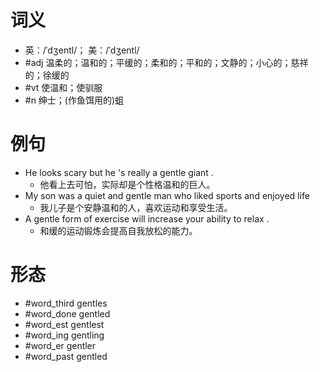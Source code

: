 # 词义
- 英：/ˈdʒentl/； 美：/ˈdʒentl/
- #adj 温柔的；温和的；平缓的；柔和的；平和的；文静的；小心的；慈祥的；徐缓的
- #vt 使温和；使驯服
- #n 绅士；(作鱼饵用的)蛆
# 例句
- He looks scary but he 's really a gentle giant .
	- 他看上去可怕，实际却是个性格温和的巨人。
- My son was a quiet and gentle man who liked sports and enjoyed life
	- 我儿子是个安静温和的人，喜欢运动和享受生活。
- A gentle form of exercise will increase your ability to relax .
	- 和缓的运动锻炼会提高自我放松的能力。
# 形态
- #word_third gentles
- #word_done gentled
- #word_est gentlest
- #word_ing gentling
- #word_er gentler
- #word_past gentled
